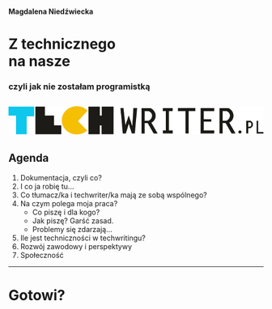 #### Magdalena Niedźwiecka

# Z technicznego<br>na nasze

### czyli jak nie zostałam programistką

![techwriter_logo](images/techwriter-png-640p-x-71p.png)
---

## Agenda

1. Dokumentacja, czyli co?
2. I co ja robię tu...
3. Co tłumacz/ka i techwriter/ka mają ze sobą wspólnego?
4. Na czym polega moja praca?
   * Co piszę i dla kogo?
   * Jak piszę? Garść zasad.
   * Problemy się zdarzają...
5. Ile jest techniczności w techwritingu?
6. Rozwój zawodowy i perspektywy
7. Społeczność
---

<!-- .slide: data-background-image="images/ready.gif" -->

# Gotowi?
